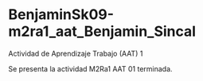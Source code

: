 # BenjaminSk09-m2ra1_aat_Benjamin_Sincal
Actividad de Aprendizaje Trabajo (AAT) 1

Se presenta la actividad M2Ra1 AAT 01 terminada.
